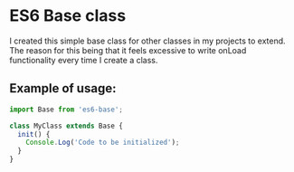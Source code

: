 # ES6 Base class
I created this simple base class for other classes in my projects to extend. The reason for this being that it feels excessive to write onLoad functionality every time I create a class.

## Example of usage:
```js
import Base from 'es6-base';

class MyClass extends Base {
  init() {
    Console.Log('Code to be initialized');
  }
}
```
